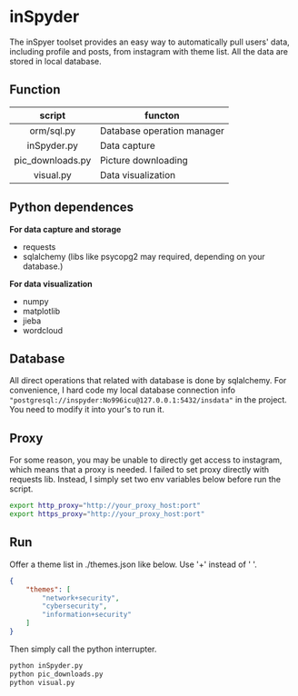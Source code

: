 # inSpyder

The inSpyer toolset provides an easy way to automatically pull users' data, including profile and posts, from instagram with theme list. All the data are stored in local database.

## Function

|      script      | functon                    |
| :--------------: | -------------------------- |
|    orm/sql.py    | Database operation manager |
|   inSpyder.py    | Data capture               |
| pic_downloads.py | Picture downloading        |
|    visual.py     | Data visualization         |

## Python dependences

**For data capture and storage**

- requests
- sqlalchemy (libs like psycopg2 may required, depending on your database.)

**For data visualization**

- numpy
- matplotlib
- jieba
- wordcloud

## Database

All direct operations that related with database is done by sqlalchemy. For convenience, I hard code my local database connection info  `"postgresql://inspyder:No996icu@127.0.0.1:5432/insdata"` in the project. You need to modify it into your's to run it.

## Proxy

For some reason, you may be unable to directly get access to instagram, which means that a proxy is needed. I failed to set proxy directly with requests lib. Instead, I simply set two env variables below before run the script.

```bash
export http_proxy="http://your_proxy_host:port"
export https_proxy="http://your_proxy_host:port"
```
## Run

Offer a theme list in ./themes.json like below. Use '+' instead of ' '.

```json
{
    "themes": [
        "network+security",
        "cybersecurity",
        "information+security"
    ]
}
```

Then simply call the python interrupter.

```bash
python inSpyder.py
python pic_downloads.py
python visual.py
```
